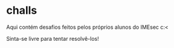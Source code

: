 # challs
Aqui contém desafios feitos pelos próprios alunos do IMEsec c:<

Sinta-se livre para tentar resolvê-los!
